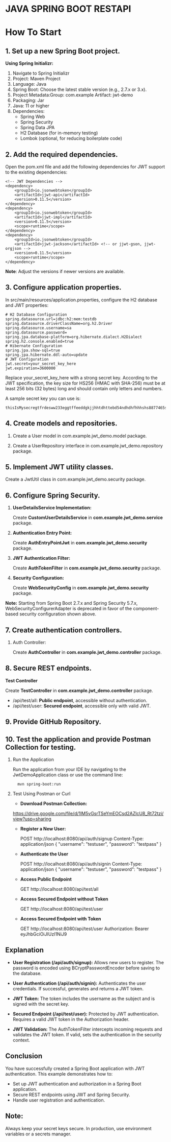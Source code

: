 # JAVA SPRING BOOT RESTAPI

# How To Start
## 1. Set up a new Spring Boot project.
**Using Spring Initializr:**

1. Navigate to Spring Initializr
2. Project: Maven Project
3. Language: Java
4. Spring Boot: Choose the latest stable version (e.g., 2.7.x or 3.x).
5. Project Metadata:Group: com.example Artifact: jwt-demo
6. Packaging: Jar
7. Java: 11 or higher
8. Dependencies:
    - Spring Web
    - Spring Security
    - Spring Data JPA
    - H2 Database (for in-memory testing)
    - Lombok (optional, for reducing boilerplate code)

## 2. Add the required dependencies.

Open the pom.xml file and add the following dependencies for JWT support to the existing dependencies:

<dependencies>
    <!-- Existing dependencies -->

    <!-- JWT Dependencies -->
    <dependency>
        <groupId>io.jsonwebtoken</groupId>
        <artifactId>jjwt-api</artifactId>
        <version>0.11.5</version>
    </dependency>
    <dependency>
        <groupId>io.jsonwebtoken</groupId>
        <artifactId>jjwt-impl</artifactId>
        <version>0.11.5</version>
        <scope>runtime</scope>
    </dependency>
    <dependency>
        <groupId>io.jsonwebtoken</groupId>
        <artifactId>jjwt-jackson</artifactId> <!-- or jjwt-gson, jjwt-orgjson -->
        <version>0.11.5</version>
        <scope>runtime</scope>
    </dependency>
</dependencies>

**Note**: Adjust the versions if newer versions are available.

## 3. Configure application properties.

In src/main/resources/application.properties, configure the H2 database and JWT properties:

    # H2 Database Configuration
    spring.datasource.url=jdbc:h2:mem:testdb
    spring.datasource.driverClassName=org.h2.Driver
    spring.datasource.username=sa
    spring.datasource.password=
    spring.jpa.database-platform=org.hibernate.dialect.H2Dialect
    spring.h2.console.enabled=true
    # Hibernate Configuration
    spring.jpa.show-sql=true
    spring.jpa.hibernate.ddl-auto=update
    # JWT Configuration
    jwt.secret=your_secret_key_here
    jwt.expiration=3600000

Replace your_secret_key_here with a strong secret key.
According to the JWT specification, the key size for HS256
(HMAC with SHA-256) must be at least 256 bits (32 bytes)
long and should contain only letters and numbers.

A sample secret key you can use is:

    thisIsMysecregtfrdesww233eggtffeeddgkjjhhtdhttebd54ndhdhfhhhshs8877465sbbdd

## 4. Create models and repositories.

1. Create a User model in com.example.jwt_demo.model package.

2. Create a UserRepository interface in com.example.jwt_demo.repository package.

## 5. Implement JWT utility classes.

Create a JwtUtil class in com.example.jwt_demo.security package.

## 6. Configure Spring Security.
1. **UserDetailsService Implementation:**

   Create **CustomUserDetailsService** in **com.example.jwt_demo.service** package.
2. **Authentication Entry Point:**

   Create **AuthEntryPointJwt** in **com.example.jwt_demo.security** package.
3. **JWT Authentication Filter:**

   Create **AuthTokenFilter** in **com.example.jwt_demo.security** package.
4. **Security Configuration:**

   Create **WebSecurityConfig** in **com.example.jwt_demo.security** package.

**Note:** Starting from Spring Boot 2.7.x and Spring Security 5.7.x, WebSecurityConfigurerAdapter is deprecated in favor of the component-based security configuration shown above.

## 7. Create authentication controllers.

1. Auth Controller:

   Create **AuthController** in **com.example.jwt_demo.controller** package.


## 8. Secure REST endpoints.

**Test Controller**

Create **TestController** in **com.example.jwt_demo.controller** package.

- /api/test/all: **Public endpoint**, accessible without authentication.
- /api/test/user: **Secured endpoint**, accessible only with valid JWT.

## 9. Provide GitHub Repository.



## 10. Test the application and provide Postman Collection for testing.

1. Run the Application

   Run the application from your IDE by navigating to the JwtDemoApplication class or use the command line:

         mvn spring-boot:run

2. Test Using Postman or Curl

    - **Download Postman Collection:**

   https://drive.google.com/file/d/1lM5vGsrTSeYmEOCsd2AZlcU8_Rt72tzi/view?usp=sharing

    - **Register a New User:**

      POST http://localhost:8080/api/auth/signup
      Content-Type: application/json
      {
      "username": "testuser",
      "password": "testpass"
      }

    - **Authenticate the User**

      POST http://localhost:8080/api/auth/signin
      Content-Type: application/json
      {
      "username": "testuser",
      "password": "testpass"
      }

    - **Access Public Endpoint**

      GET http://localhost:8080/api/test/all
    - **Access Secured Endpoint without Token**

      GET http://localhost:8080/api/test/user
    - **Access Secured Endpoint with Token**

      GET http://localhost:8080/api/test/user
      Authorization: Bearer eyJhbGciOiJIUzI1NiJ9

## Explanation
- **User Registration (/api/auth/signup):**
  Allows new users to register. The password is encoded using BCryptPasswordEncoder before saving to the database.
- **User Authentication (/api/auth/signin):**
  Authenticates the user credentials. If successful, generates and returns a JWT token.
- **JWT Token:**
  The token includes the username as the subject and is signed with the secret key.

- **Secured Endpoint (/api/test/user):**
  Protected by JWT authentication. Requires a valid JWT token in the Authorization header.
- **JWT Validation:**
  The AuthTokenFilter intercepts incoming requests and validates the JWT token. If valid, sets the authentication in the security context.

## Conclusion
You have successfully created a Spring Boot application with JWT authentication. This example demonstrates how to:

- Set up JWT authentication and authorization in a Spring Boot application.
- Secure REST endpoints using JWT and Spring Security.
- Handle user registration and authentication.

## **Note:**
Always keep your secret keys secure. In production, use environment variables or a secrets manager.

